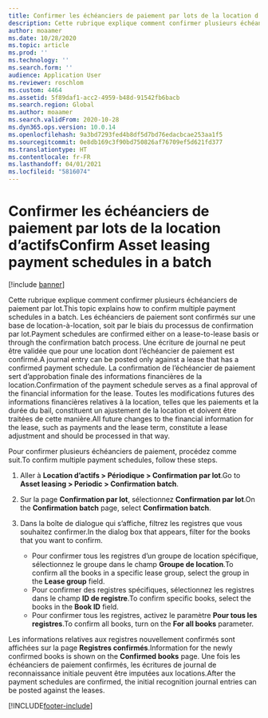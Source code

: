 ```yaml
---
title: Confirmer les échéanciers de paiement par lots de la location d’actifs
description: Cette rubrique explique comment confirmer plusieurs échéanciers de paiement par lot.
author: moaamer
ms.date: 10/28/2020
ms.topic: article
ms.prod: ''
ms.technology: ''
ms.search.form: ''
audience: Application User
ms.reviewer: roschlom
ms.custom: 4464
ms.assetid: 5f89daf1-acc2-4959-b48d-91542fb6bacb
ms.search.region: Global
ms.author: moaamer
ms.search.validFrom: 2020-10-28
ms.dyn365.ops.version: 10.0.14
ms.openlocfilehash: 9a3bd7293fed4b8df5d7bd76edacbcae253aa1f5
ms.sourcegitcommit: 0e8db169c3f90bd750826af76709ef5d621fd377
ms.translationtype: HT
ms.contentlocale: fr-FR
ms.lasthandoff: 04/01/2021
ms.locfileid: "5816074"
---
```

# <a name="confirm-asset-leasing-payment-schedules-in-a-batch"></a><span data-ttu-id="22e2d-103">Confirmer les échéanciers de paiement par lots de la location d’actifs</span><span class="sxs-lookup"><span data-stu-id="22e2d-103">Confirm Asset leasing payment schedules in a batch</span></span>

[!include [banner](../includes/banner.md)]

<span data-ttu-id="22e2d-104">Cette rubrique explique comment confirmer plusieurs échéanciers de paiement par lot.</span><span class="sxs-lookup"><span data-stu-id="22e2d-104">This topic explains how to confirm multiple payment schedules in a batch.</span></span> <span data-ttu-id="22e2d-105">Les échéanciers de paiement sont confirmés sur une base de location-à-location, soit par le biais du processus de confirmation par lot.</span><span class="sxs-lookup"><span data-stu-id="22e2d-105">Payment schedules are confirmed either on a lease-to-lease basis or through the confirmation batch process.</span></span> <span data-ttu-id="22e2d-106">Une écriture de journal ne peut être validée que pour une location dont l’échéancier de paiement est confirmé.</span><span class="sxs-lookup"><span data-stu-id="22e2d-106">A journal entry can be posted only against a lease that has a confirmed payment schedule.</span></span> <span data-ttu-id="22e2d-107">La confirmation de l’échéancier de paiement sert d’approbation finale des informations financières de la location.</span><span class="sxs-lookup"><span data-stu-id="22e2d-107">Confirmation of the payment schedule serves as a final approval of the financial information for the lease.</span></span> <span data-ttu-id="22e2d-108">Toutes les modifications futures des informations financières relatives à la location, telles que les paiements et la durée du bail, constituent un ajustement de la location et doivent être traitées de cette manière.</span><span class="sxs-lookup"><span data-stu-id="22e2d-108">All future changes to the financial information for the lease, such as payments and the lease term, constitute a lease adjustment and should be processed in that way.</span></span>

<span data-ttu-id="22e2d-109">Pour confirmer plusieurs échéanciers de paiement, procédez comme suit.</span><span class="sxs-lookup"><span data-stu-id="22e2d-109">To confirm multiple payment schedules, follow these steps.</span></span>

1. <span data-ttu-id="22e2d-110">Aller à **Location d’actifs \> Périodique \> Confirmation par lot**.</span><span class="sxs-lookup"><span data-stu-id="22e2d-110">Go to **Asset leasing \> Periodic \> Confirmation batch**.</span></span>
2. <span data-ttu-id="22e2d-111">Sur la page **Confirmation par lot**, sélectionnez **Confirmation par lot**.</span><span class="sxs-lookup"><span data-stu-id="22e2d-111">On the **Confirmation batch** page, select **Confirmation batch**.</span></span>
3. <span data-ttu-id="22e2d-112">Dans la boîte de dialogue qui s’affiche, filtrez les registres que vous souhaitez confirmer.</span><span class="sxs-lookup"><span data-stu-id="22e2d-112">In the dialog box that appears, filter for the books that you want to confirm.</span></span>

    - <span data-ttu-id="22e2d-113">Pour confirmer tous les registres d’un groupe de location spécifique, sélectionnez le groupe dans le champ **Groupe de location**.</span><span class="sxs-lookup"><span data-stu-id="22e2d-113">To confirm all the books in a specific lease group, select the group in the **Lease group** field.</span></span>
    - <span data-ttu-id="22e2d-114">Pour confirmer des registres spécifiques, sélectionnez les registres dans le champ **ID de registre**.</span><span class="sxs-lookup"><span data-stu-id="22e2d-114">To confirm specific books, select the books in the **Book ID** field.</span></span>
    - <span data-ttu-id="22e2d-115">Pour confirmer tous les registres, activez le paramètre **Pour tous les registres**.</span><span class="sxs-lookup"><span data-stu-id="22e2d-115">To confirm all books, turn on the **For all books** parameter.</span></span>

<span data-ttu-id="22e2d-116">Les informations relatives aux registres nouvellement confirmés sont affichées sur la page **Registres confirmés**.</span><span class="sxs-lookup"><span data-stu-id="22e2d-116">Information for the newly confirmed books is shown on the **Confirmed books** page.</span></span> <span data-ttu-id="22e2d-117">Une fois les échéanciers de paiement confirmés, les écritures de journal de reconnaissance initiale peuvent être imputées aux locations.</span><span class="sxs-lookup"><span data-stu-id="22e2d-117">After the payment schedules are confirmed, the initial recognition journal entries can be posted against the leases.</span></span>


[!INCLUDE[footer-include](../../includes/footer-banner.md)]